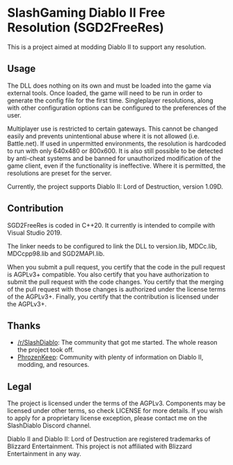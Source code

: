 # SlashGaming Diablo II Free Resolution (SGD2FreeRes)
This is a project aimed at modding Diablo II to support any resolution.

## Usage
The DLL does nothing on its own and must be loaded into the game via external tools. Once loaded, the game will need to be run in order to generate the config file for the first time. Singleplayer resolutions, along with other configuration options can be configured to the preferences of the user.

Multiplayer use is restricted to certain gateways. This cannot be changed easily and prevents unintentional abuse where it is not allowed (i.e. Battle.net). If used in unpermitted environments, the resolution is hardcoded to run with only 640x480 or 800x600. It is also still possible to be detected by anti-cheat systems and be banned for unauthorized modification of the game client, even if the functionality is ineffective. Where it is permitted, the resolutions are preset for the server.

Currently, the project supports Diablo II: Lord of Destruction, version 1.09D.

## Contribution
SGD2FreeRes is coded in C++20. It currently is intended to compile with Visual Studio 2019.

The linker needs to be configured to link the DLL to version.lib, MDCc.lib, MDCcpp98.lib and SGD2MAPI.lib.

When you submit a pull request, you certify that the code in the pull request is AGPLv3+ compatible. You also certify that you have authorization to submit the pull request with the code changes. You certify that the merging of the pull request with those changes is authorized under the license terms of the AGPLv3+. Finally, you certify that the contribution is licensed under the AGPLv3+.

## Thanks
- [/r/SlashDiablo](https://www.reddit.com/r/slashdiablo/): The community that got me started. The whole reason the project took off.
- [PhrozenKeep](https://d2mods.info/): Community with plenty of information on Diablo II, modding, and resources.

## Legal
The project is licensed under the terms of the AGPLv3. Components may be licensed under other terms, so check LICENSE for more details. If you wish to apply for a proprietary license exception, please contact me on the SlashDiablo Discord channel.

Diablo II and Diablo II: Lord of Destruction are registered trademarks of Blizzard Entertainment. This project is not affiliated with Blizzard Entertainment in any way.
